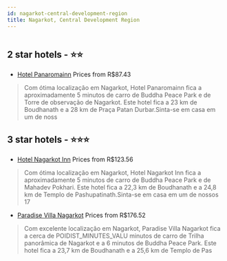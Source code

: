 ```yaml
---
id: nagarkot-central-development-region
title: Nagarkot, Central Development Region
---
```


<center><img src="https://i.travelapi.com/hotels/24000000/23650000/23649900/23649895/c7057c62_z.jpg" alt="" /></center>


##  2 star hotels - ⭐️⭐️

-    [Hotel Panaromainn](https://www.hurb.com/br/aud/https://www.hurb.com/br/hotels/nagarkot/hotel-panaromainn-HT-YZJG?cmp=18055) Prices from R$87.43
   > Com ótima localização em Nagarkot, Hotel Panaromainn fica a aproximadamente 5 minutos de carro de Buddha Peace Park e de Torre de observação de Nagarkot.  Este hotel fica a 23 km de Boudhanath e a 28 km de Praça Patan Durbar.Sinta-se em casa em um de noss

##  3 star hotels - ⭐️⭐️⭐️

-    [Hotel Nagarkot Inn](https://www.hurb.com/br/aud/https://www.hurb.com/br/hotels/nagarkot/hotel-nagarkot-inn-HT-A6P0?cmp=18055) Prices from R$123.56
   > Com ótima localização em Nagarkot, Hotel Nagarkot Inn fica a aproximadamente 5 minutos de carro de Buddha Peace Park e de Mahadev Pokhari.  Este hotel fica a 22,3 km de Boudhanath e a 24,8 km de Templo de Pashupatinath.Sinta-se em casa em um de nossos 17 
-    [Paradise Villa Nagarkot](https://www.hurb.com/br/aud/https://www.hurb.com/br/hotels/nagarkot/paradise-villa-nagarkot-HT-DMN8?cmp=18055) Prices from R$176.52
   > Com excelente localização em Nagarkot, Paradise Villa Nagarkot fica a cerca de POIDIST_MINUTES_VALU minutos de carro de Trilha panorâmica de Nagarkot e a 6 minutos de Buddha Peace Park.  Este hotel fica a 23,7 km de Boudhanath e a 25,6 km de Templo de Pas
